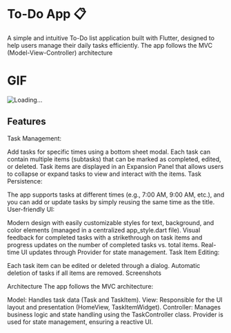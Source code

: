 # To-Do App 📋
A simple and intuitive To-Do list application built with Flutter, designed to help users manage their daily tasks efficiently. The app follows the MVC (Model-View-Controller) architecture

# GIF
![Loading...](Gif/Gif.gif)




## Features
Task Management:

Add tasks for specific times using a bottom sheet modal.
Each task can contain multiple items (subtasks) that can be marked as completed, edited, or deleted.
Task items are displayed in an Expansion Panel that allows users to collapse or expand tasks to view and interact with the items.
Task Persistence:

The app supports tasks at different times (e.g., 7:00 AM, 9:00 AM, etc.), and you can add or update tasks by simply reusing the same time as the title.
User-friendly UI:

Modern design with easily customizable styles for text, background, and color elements (managed in a centralized app_style.dart file).
Visual feedback for completed tasks with a strikethrough on task items and progress updates on the number of completed tasks vs. total items.
Real-time UI updates through Provider for state management.
Task Item Editing:

Each task item can be edited or deleted through a dialog.
Automatic deletion of tasks if all items are removed.
Screenshots

Architecture
The app follows the MVC architecture:

Model: Handles task data (Task and TaskItem).
View: Responsible for the UI layout and presentation (HomeView, TaskItemWidget).
Controller: Manages business logic and state handling using the TaskController class. Provider is used for state management, ensuring a reactive UI.
